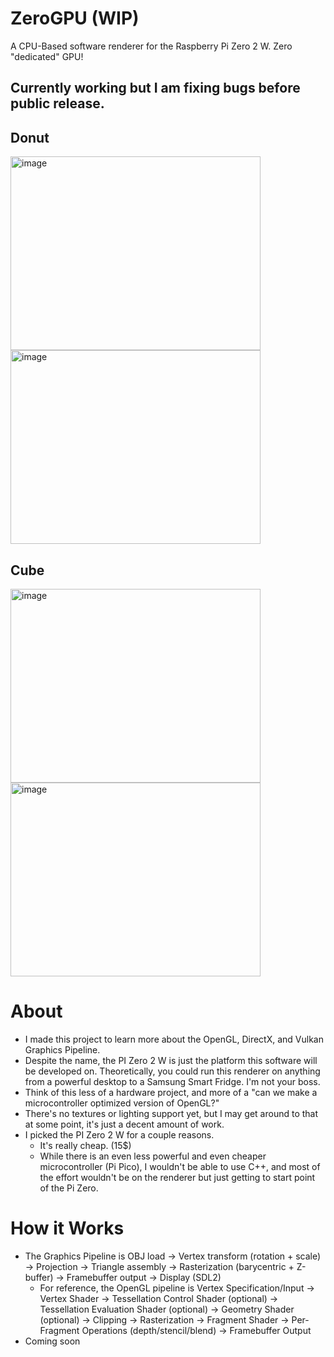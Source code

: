 # ZeroGPU (WIP)
A CPU-Based software renderer for the Raspberry Pi Zero 2 W. Zero "dedicated" GPU!

## Currently working but I am fixing bugs before public release.

## Donut
<img width="400" height="310" alt="image" src="https://github.com/user-attachments/assets/69408224-4923-4918-b445-685b3809bd62" />
<img width="400" height="310" alt="image" src="https://github.com/user-attachments/assets/8005a854-48f0-456e-81cc-1b002709c9cb" />

## Cube
<img width="400" height="310" alt="image" src="https://github.com/user-attachments/assets/73391a00-cc86-4cad-9fee-a983d867f797" />
<img width="400" height="310" alt="image" src="https://github.com/user-attachments/assets/c3a74053-f6b4-451b-9af1-923982dfd3ac" />



# About 
- I made this project to learn more about the OpenGL, DirectX, and Vulkan Graphics Pipeline. 
- Despite the name, the PI Zero 2 W is just the platform this software will be developed on. Theoretically, you could run this renderer on anything from a powerful desktop to a Samsung Smart Fridge. I'm not your boss.
- Think of this less of a hardware project, and more of a "can we make a microcontroller optimized version of OpenGL?"
- There's no textures or lighting support yet, but I may get around to that at some point, it's just a decent amount of work.
- I picked the PI Zero 2 W for a couple reasons.
    - It's really cheap. (15$)
    - While there is an even less powerful and even cheaper microcontroller (Pi Pico), I wouldn't be able to use C++, and most of the effort wouldn't be on the renderer but just getting to start point of the Pi Zero.
  
# How it Works
- The Graphics Pipeline is OBJ load → Vertex transform (rotation + scale) → Projection → Triangle assembly → Rasterization (barycentric + Z-buffer) → Framebuffer output → Display (SDL2)
    - For reference, the OpenGL pipeline is Vertex Specification/Input → Vertex Shader → Tessellation Control Shader (optional) → Tessellation Evaluation Shader (optional) → Geometry Shader (optional) → Clipping → Rasterization → Fragment Shader → Per-Fragment Operations (depth/stencil/blend) → Framebuffer Output
- Coming soon
